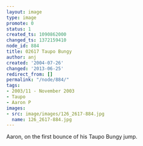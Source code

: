 ```yaml
---
layout: image
type: image
promote: 0
status: 1
created_ts: 1090862000
changed_ts: 1372159410
node_id: 884
title: 02617 Taupo Bungy
author: anj
created: '2004-07-26'
changed: '2013-06-25'
redirect_from: []
permalink: "/node/884/"
tags:
- 2003/11 - November 2003
- Taupo
- Aaron P
images:
- src: image/images/126_2617-884.jpg
  name: 126_2617-884.jpg
---
```

Aaron, on the first bounce of his Taupo Bungy jump.
